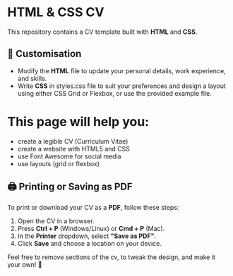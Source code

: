 # HTML & CSS CV

This repository contains a CV template built with **HTML** and **CSS**.

## 🎨 Customisation

- Modify the **HTML** file to update your personal details, work experience, and skills.
- Write **CSS** in styles.css file to suit your preferences and design a layout using either CSS Grid or Flexbox, or use the provided example file.

# This page will help you:

- create a legible CV (Curriculum Vitae)
- create a website with HTML5 and CSS
- use Font Awesome for social media
- use layouts (grid or flexbox)

## 🖨️ Printing or Saving as PDF

To print or download your CV as a **PDF**, follow these steps:

1. Open the CV in a browser.
2. Press **Ctrl + P** (Windows/Linux) or **Cmd + P** (Mac).
3. In the **Printer** dropdown, select **"Save as PDF"**.
4. Click **Save** and choose a location on your device.

Feel free to remove sections of the cv, to tweak the design, and make it your own! 🚀
